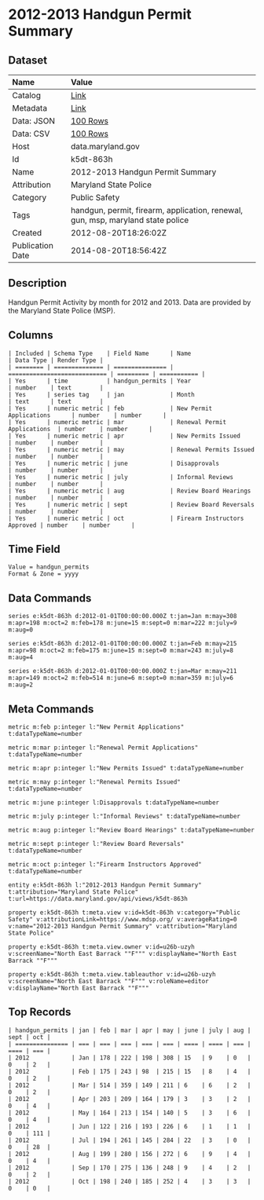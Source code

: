 # 2012-2013 Handgun Permit Summary

## Dataset

| Name | Value |
| :--- | :---- |
| Catalog | [Link](https://catalog.data.gov/dataset/2012-2013-handgun-permit-summary-2a8e7) |
| Metadata | [Link](https://data.maryland.gov/api/views/k5dt-863h) |
| Data: JSON | [100 Rows](https://data.maryland.gov/api/views/k5dt-863h/rows.json?max_rows=100) |
| Data: CSV | [100 Rows](https://data.maryland.gov/api/views/k5dt-863h/rows.csv?max_rows=100) |
| Host | data.maryland.gov |
| Id | k5dt-863h |
| Name | 2012-2013 Handgun Permit Summary |
| Attribution | Maryland State Police |
| Category | Public Safety |
| Tags | handgun, permit, firearm, application, renewal, gun, msp, maryland state police |
| Created | 2012-08-20T18:26:02Z |
| Publication Date | 2014-08-20T18:56:42Z |

## Description

Handgun Permit Activity by month for 2012 and 2013. Data are provided by the Maryland State Police (MSP).

## Columns

```ls
| Included | Schema Type    | Field Name      | Name                         | Data Type | Render Type |
| ======== | ============== | =============== | ============================ | ========= | =========== |
| Yes      | time           | handgun_permits | Year                         | number    | text        |
| Yes      | series tag     | jan             | Month                        | text      | text        |
| Yes      | numeric metric | feb             | New Permit Applications      | number    | number      |
| Yes      | numeric metric | mar             | Renewal Permit Applications  | number    | number      |
| Yes      | numeric metric | apr             | New Permits Issued           | number    | number      |
| Yes      | numeric metric | may             | Renewal Permits Issued       | number    | number      |
| Yes      | numeric metric | june            | Disapprovals                 | number    | number      |
| Yes      | numeric metric | july            | Informal Reviews             | number    | number      |
| Yes      | numeric metric | aug             | Review Board Hearings        | number    | number      |
| Yes      | numeric metric | sept            | Review Board Reversals       | number    | number      |
| Yes      | numeric metric | oct             | Firearm Instructors Approved | number    | number      |
```

## Time Field

```ls
Value = handgun_permits
Format & Zone = yyyy
```

## Data Commands

```ls
series e:k5dt-863h d:2012-01-01T00:00:00.000Z t:jan=Jan m:may=308 m:apr=198 m:oct=2 m:feb=178 m:june=15 m:sept=0 m:mar=222 m:july=9 m:aug=0

series e:k5dt-863h d:2012-01-01T00:00:00.000Z t:jan=Feb m:may=215 m:apr=98 m:oct=2 m:feb=175 m:june=15 m:sept=0 m:mar=243 m:july=8 m:aug=4

series e:k5dt-863h d:2012-01-01T00:00:00.000Z t:jan=Mar m:may=211 m:apr=149 m:oct=2 m:feb=514 m:june=6 m:sept=0 m:mar=359 m:july=6 m:aug=2
```

## Meta Commands

```ls
metric m:feb p:integer l:"New Permit Applications" t:dataTypeName=number

metric m:mar p:integer l:"Renewal Permit Applications" t:dataTypeName=number

metric m:apr p:integer l:"New Permits Issued" t:dataTypeName=number

metric m:may p:integer l:"Renewal Permits Issued" t:dataTypeName=number

metric m:june p:integer l:Disapprovals t:dataTypeName=number

metric m:july p:integer l:"Informal Reviews" t:dataTypeName=number

metric m:aug p:integer l:"Review Board Hearings" t:dataTypeName=number

metric m:sept p:integer l:"Review Board Reversals" t:dataTypeName=number

metric m:oct p:integer l:"Firearm Instructors Approved" t:dataTypeName=number

entity e:k5dt-863h l:"2012-2013 Handgun Permit Summary" t:attribution="Maryland State Police" t:url=https://data.maryland.gov/api/views/k5dt-863h

property e:k5dt-863h t:meta.view v:id=k5dt-863h v:category="Public Safety" v:attributionLink=https://www.mdsp.org/ v:averageRating=0 v:name="2012-2013 Handgun Permit Summary" v:attribution="Maryland State Police"

property e:k5dt-863h t:meta.view.owner v:id=u26b-uzyh v:screenName="North East Barrack ""F""" v:displayName="North East Barrack ""F"""

property e:k5dt-863h t:meta.view.tableauthor v:id=u26b-uzyh v:screenName="North East Barrack ""F""" v:roleName=editor v:displayName="North East Barrack ""F"""
```

## Top Records

```ls
| handgun_permits | jan | feb | mar | apr | may | june | july | aug | sept | oct | 
| =============== | === | === | === | === | === | ==== | ==== | === | ==== | === | 
| 2012            | Jan | 178 | 222 | 198 | 308 | 15   | 9    | 0   | 0    | 2   | 
| 2012            | Feb | 175 | 243 | 98  | 215 | 15   | 8    | 4   | 0    | 2   | 
| 2012            | Mar | 514 | 359 | 149 | 211 | 6    | 6    | 2   | 0    | 2   | 
| 2012            | Apr | 203 | 209 | 164 | 179 | 3    | 3    | 2   | 0    | 4   | 
| 2012            | May | 164 | 213 | 154 | 140 | 5    | 3    | 6   | 0    | 4   | 
| 2012            | Jun | 122 | 216 | 193 | 226 | 6    | 1    | 1   | 0    | 111 | 
| 2012            | Jul | 194 | 261 | 145 | 284 | 22   | 3    | 0   | 0    | 28  | 
| 2012            | Aug | 199 | 280 | 156 | 272 | 6    | 9    | 4   | 0    | 4   | 
| 2012            | Sep | 170 | 275 | 136 | 248 | 9    | 4    | 2   | 0    | 2   | 
| 2012            | Oct | 198 | 240 | 185 | 252 | 4    | 3    | 3   | 0    | 0   | 
```